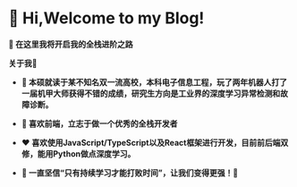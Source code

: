 # 👋 Hi,Welcome to my Blog! 

**🤝 在这里我将开启我的全栈进阶之路**



**关于我🎈**

- **🏫 本硕就读于某不知名双一流高校，本科电子信息工程，玩了两年机器人打了一届机甲大师获得不错的成绩，研究生方向是工业界的深度学习异常检测和故障诊断。**



- **📒 喜欢前端，立志于做一个优秀的全栈开发者**



- **❤️ 喜欢使用JavaScript/TypeScript以及React框架进行开发，目前前后端双修，能用Python做点深度学习。**



- **🌅 一直坚信“只有持续学习才能打败时间”，让我们变得更强！🚀**

